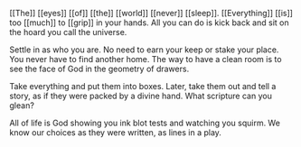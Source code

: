 [[The]] [[eyes]] [[of]] [[the]] [[world]] [[never]] [[sleep]]. [[Everything]] [[is]] too [[much]] to [[grip]] in your hands. All you can do is kick back and sit on the hoard you call the universe.  
  
Settle in as who you are. No need to earn your keep or stake your place. You never have to find another home. The way to have a clean room is to see the face of God in the geometry of drawers.  
  
Take everything and put them into boxes. Later, take them out and tell a story, as if they were packed by a divine hand. What scripture can you glean?  
  
All of life is God showing you ink blot tests and watching you squirm. We know our choices as they were written, as lines in a play.

